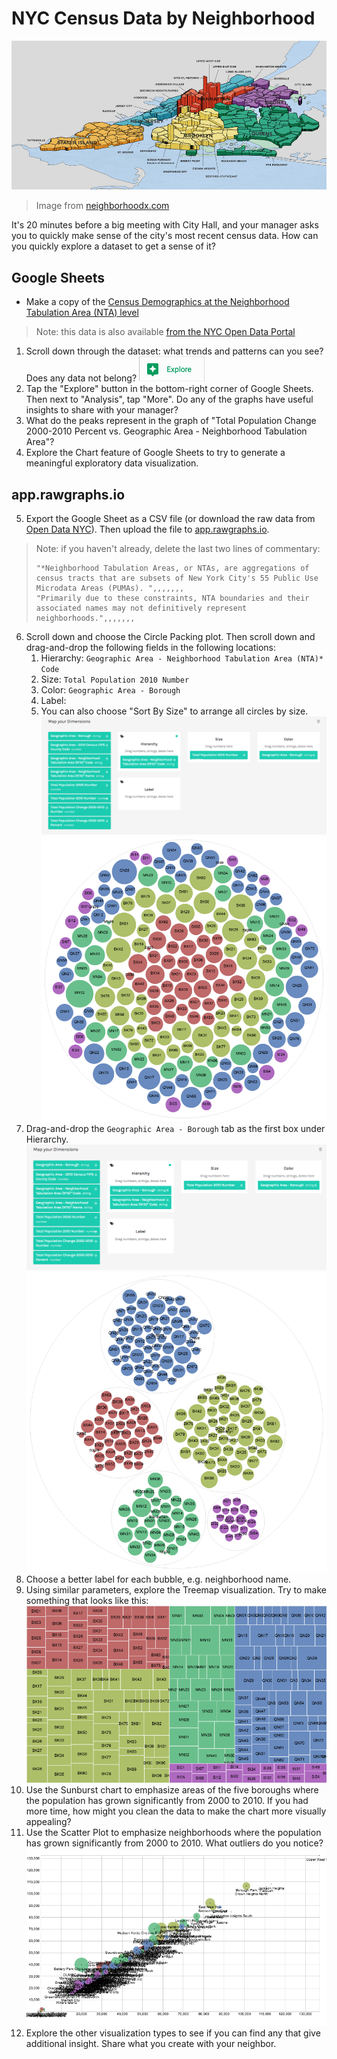# NYC Census Data by Neighborhood

![NYC Property Values](./images/nyc-property-value.jpg)
> Image from [neighborhoodx.com](https://neighborhoodx.com)

It's 20 minutes before a big meeting with City Hall, and your manager asks you to quickly make sense of the city's most recent census data. How can you quickly explore a dataset to get a sense of it?

## Google Sheets

- Make a copy of the [Census Demographics at the Neighborhood Tabulation Area (NTA) level](https://docs.google.com/spreadsheets/d/1VyYiY63blaLIyLAXIzk114vkCYPv0zMg8Lh33_2kldM/edit?usp=sharing)

> Note: this data is also available [from the NYC Open Data Portal](https://data.cityofnewyork.us/City-Government/Census-Demographics-at-the-Neighborhood-Tabulation/rnsn-acs2)

1. Scroll down through the dataset: what trends and patterns can you see? Does any data not belong?
![Explore](./images/google-sheets-explore.png)
2. Tap the "Explore" button in the bottom-right corner of Google Sheets. Then next to "Analysis", tap "More". Do any of the graphs have useful insights to share with your manager?
3. What do the peaks represent in the graph of "Total Population Change 2000-2010 Percent vs. Geographic Area - Neighborhood Tabulation Area"?
4. Explore the Chart feature of Google Sheets to try to generate a meaningful exploratory data visualization.

## app.rawgraphs.io

5. Export the Google Sheet as a CSV file (or download the raw data from [Open Data NYC](https://data.cityofnewyork.us/City-Government/Census-Demographics-at-the-Neighborhood-Tabulation/rnsn-acs2)). Then upload the file to [app.rawgraphs.io](http://app.rawgraphs.io/).
> Note: if you haven't already, delete the last two lines of commentary:
> ```
> "*Neighborhood Tabulation Areas, or NTAs, are aggregations of census tracts that are subsets of New York City's 55 Public Use Microdata Areas (PUMAs). ",,,,,,,
> "Primarily due to these constraints, NTA boundaries and their associated names may not definitively represent neighborhoods.",,,,,,,
> ```
6. Scroll down and choose the Circle Packing plot. Then scroll down and drag-and-drop the following fields in the following locations:
	1. Hierarchy: `Geographic Area - Neighborhood Tabulation Area (NTA)* Code`
	2. Size: `Total Population 2010 Number`
	3. Color: `Geographic Area - Borough`
	4. Label: 
	5. You can also choose "Sort By Size" to arrange all circles by size.
![rawgraphs Settings](./images/rawgraphs-1.png)
![NYC Census Data 1](./images/nyc-census-data-1.png)
7. Drag-and-drop the `Geographic Area - Borough` tab as the first box under Hierarchy.
![rawgraphs Settings](./images/rawgraphs-2.png)
![NYC Census Data 1](./images/nyc-census-data-2.png)
8. Choose a better label for each bubble, e.g. neighborhood name.
9. Using similar parameters, explore the Treemap visualization. Try to make something that looks like this:
![NYC Census Data 3](./images/nyc-census-data-3.png)
10. Use the Sunburst chart to emphasize areas of the five boroughs where the population has grown significantly from 2000 to 2010. If you had more time, how might you clean the data to make the chart more visually appealing?
11. Use the Scatter Plot to emphasize neighborhoods where the population has grown significantly from 2000 to 2010. What outliers do you notice?
![NYC Census Data 4](./images/nyc-census-data-4.png)
12. Explore the other visualization types to see if you can find any that give additional insight. Share what you create with your neighbor.
